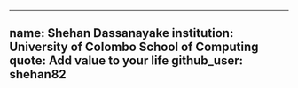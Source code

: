 


---
name: Shehan Dassanayake
institution: University of Colombo School of Computing
quote: Add value to your life
github_user: shehan82
---
